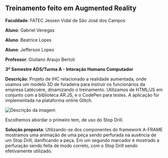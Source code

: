 ## Treinamento feito em Augmented Reality

**Faculdade**: FATEC Jessen Vidal de São José dos Campos

**Aluno**: Gabriel Venegas

**Aluno**: Beatrice Lopes

**Aluno**: Jefferson Lopes

**Professor**: Giuliano Araujo Bertoti

**3º Semestre ADS/Turma A - Interação Humano Computador**

**Descrição**: Projeto de IHC relacionado a realidade aumentada, onde usamos um modelo 3D de furadeira para instruir os funcionários da empresa Latécoère, dinamizando o treinamento. 
Utilizamos de HTML/JS em conjunto com a biblioteca AR.JS, e o CodePen para testes. A aplicação foi implementada na plataforma online Glitch.

<p><img src="https://i.imgur.com/a633rPF.png" alt="Descrição da imagem"/><p>
  
Escolhemos abordar o primeiro tem, de uso do Stop Drill.


**Solução proposta**: Utilizando-se dos componentes do framework A-FRAME mostramos uma animação de uma peça sendo perfurada na ausência de um Stop Drill, danificando a peça. Em um segundo marcador é mostrado a perfuração sendo feita de modo correto, com o Stop Drill sendo efetivamente utilizado.

